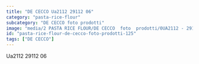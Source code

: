 ```yaml
---
title: "DE CECCO Ua2112 29112 06"
category: "pasta-rice-flour"
subcategory: "DE CECCO foto prodotti"
image: "media/2 PASTA RICE FLOUR/DE CECCO  foto  prodotti/0UA2112 - 29112-06.jpg"
id: "pasta-rice-flour-de-cecco-foto-prodotti-125"
tags: ["DE CECCO"]
---
```


Ua2112 29112 06
